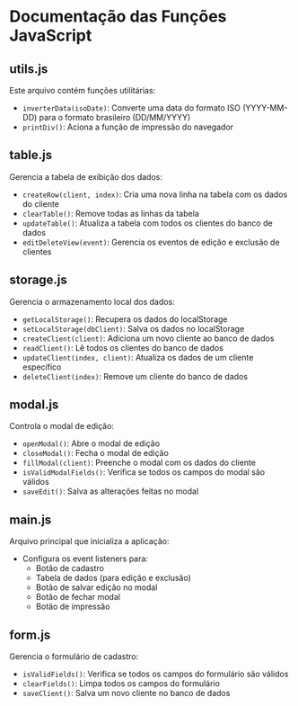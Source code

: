 # Documentação das Funções JavaScript

## utils.js
Este arquivo contém funções utilitárias:
- `inverterData(isoDate)`: Converte uma data do formato ISO (YYYY-MM-DD) para o formato brasileiro (DD/MM/YYYY)
- `printDiv()`: Aciona a função de impressão do navegador

## table.js
Gerencia a tabela de exibição dos dados:
- `createRow(client, index)`: Cria uma nova linha na tabela com os dados do cliente
- `clearTable()`: Remove todas as linhas da tabela
- `updateTable()`: Atualiza a tabela com todos os clientes do banco de dados
- `editDeleteView(event)`: Gerencia os eventos de edição e exclusão de clientes

## storage.js
Gerencia o armazenamento local dos dados:
- `getLocalStorage()`: Recupera os dados do localStorage
- `setLocalStorage(dbClient)`: Salva os dados no localStorage
- `createClient(client)`: Adiciona um novo cliente ao banco de dados
- `readClient()`: Lê todos os clientes do banco de dados
- `updateClient(index, client)`: Atualiza os dados de um cliente específico
- `deleteClient(index)`: Remove um cliente do banco de dados

## modal.js
Controla o modal de edição:
- `openModal()`: Abre o modal de edição
- `closeModal()`: Fecha o modal de edição
- `fillModal(client)`: Preenche o modal com os dados do cliente
- `isValidModalFields()`: Verifica se todos os campos do modal são válidos
- `saveEdit()`: Salva as alterações feitas no modal

## main.js
Arquivo principal que inicializa a aplicação:
- Configura os event listeners para:
  - Botão de cadastro
  - Tabela de dados (para edição e exclusão)
  - Botão de salvar edição no modal
  - Botão de fechar modal
  - Botão de impressão

## form.js
Gerencia o formulário de cadastro:
- `isValidFields()`: Verifica se todos os campos do formulário são válidos
- `clearFields()`: Limpa todos os campos do formulário
- `saveClient()`: Salva um novo cliente no banco de dados 
